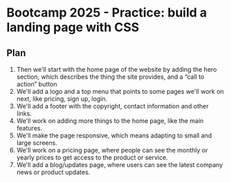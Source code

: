 # Bootcamp 2025 - Practice: build a landing page with CSS

## Plan

1. Then we'll start with the home page of the website by adding the hero section, which describes the thing the site provides, and a “call to action” button
2. We'll add a logo and a top menu that points to some pages we'll work on next, like pricing, sign up, login.
3. We'll add a footer with the copyright, contact information and other links.
4. We'll work on adding more things to the home page, like the main features.
5. We'll make the page responsive, which means adapting to small and large screens.
6. We'll work on a pricing page, where people can see the monthly or yearly prices to get access to the product or service.
7. We'll add a blog/updates page, where users can see the latest company news or product updates.
